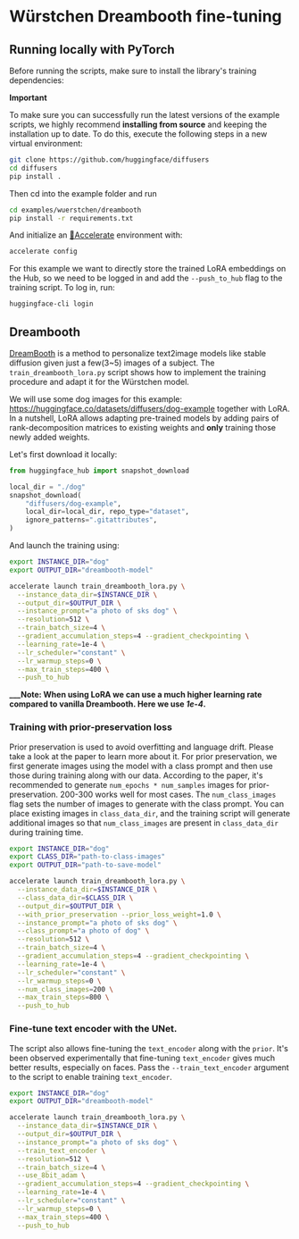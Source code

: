 # Würstchen Dreambooth fine-tuning

## Running locally with PyTorch

Before running the scripts, make sure to install the library's training dependencies:

**Important**

To make sure you can successfully run the latest versions of the example scripts, we highly recommend **installing from source** and keeping the installation up to date. To do this, execute the following steps in a new virtual environment:
```bash
git clone https://github.com/huggingface/diffusers
cd diffusers
pip install .
```

Then cd into the example folder and run
```bash
cd examples/wuerstchen/dreambooth
pip install -r requirements.txt
```

And initialize an [🤗Accelerate](https://github.com/huggingface/accelerate/) environment with:

```bash
accelerate config
```
For this example we want to directly store the trained LoRA embeddings on the Hub, so we need to be logged in and add the `--push_to_hub` flag to the training script. To log in, run:
```bash
huggingface-cli login
```

## Dreambooth

[DreamBooth](https://arxiv.org/abs/2208.12242) is a method to personalize text2image models like stable diffusion given just a few(3~5) images of a subject.
The `train_dreambooth_lora.py` script shows how to implement the training procedure and adapt it for the Würstchen model.


We will use some dog images for this example: https://huggingface.co/datasets/diffusers/dog-example together with LoRA. In a nutshell, LoRA allows adapting pre-trained models by adding pairs of rank-decomposition matrices to existing weights and **only** training those newly added weights.

Let's first download it locally:

```python
from huggingface_hub import snapshot_download

local_dir = "./dog"
snapshot_download(
    "diffusers/dog-example",
    local_dir=local_dir, repo_type="dataset",
    ignore_patterns=".gitattributes",
)
```

And launch the training using:

```bash
export INSTANCE_DIR="dog"
export OUTPUT_DIR="dreambooth-model"

accelerate launch train_dreambooth_lora.py \
  --instance_data_dir=$INSTANCE_DIR \
  --output_dir=$OUTPUT_DIR \
  --instance_prompt="a photo of sks dog" \
  --resolution=512 \
  --train_batch_size=4 \
  --gradient_accumulation_steps=4 --gradient_checkpointing \
  --learning_rate=1e-4 \
  --lr_scheduler="constant" \
  --lr_warmup_steps=0 \
  --max_train_steps=400 \
  --push_to_hub
```

**___Note: When using LoRA we can use a much higher learning rate compared to vanilla Dreambooth. Here we use *1e-4*.**

### Training with prior-preservation loss

Prior preservation is used to avoid overfitting and language drift. Please take a look at the paper to learn more about it. For prior preservation, we first generate images using the model with a class prompt and then use those during training along with our data.
According to the paper, it's recommended to generate `num_epochs * num_samples` images for prior-preservation. 200-300 works well for most cases. The `num_class_images` flag sets the number of images to generate with the class prompt. You can place existing images in `class_data_dir`, and the training script will generate additional images so that `num_class_images` are present in `class_data_dir` during training time.

```bash
export INSTANCE_DIR="dog"
export CLASS_DIR="path-to-class-images"
export OUTPUT_DIR="path-to-save-model"

accelerate launch train_dreambooth_lora.py \
  --instance_data_dir=$INSTANCE_DIR \
  --class_data_dir=$CLASS_DIR \
  --output_dir=$OUTPUT_DIR \
  --with_prior_preservation --prior_loss_weight=1.0 \
  --instance_prompt="a photo of sks dog" \
  --class_prompt="a photo of dog" \
  --resolution=512 \
  --train_batch_size=4 \
  --gradient_accumulation_steps=4 --gradient_checkpointing \
  --learning_rate=1e-4 \
  --lr_scheduler="constant" \
  --lr_warmup_steps=0 \
  --num_class_images=200 \
  --max_train_steps=800 \
  --push_to_hub
```

### Fine-tune text encoder with the UNet.

The script also allows fine-tuning the `text_encoder` along with the `prior`. It's been observed experimentally that fine-tuning `text_encoder` gives much better results, especially on faces.  Pass the `--train_text_encoder` argument to the script to enable training `text_encoder`.

```bash
export INSTANCE_DIR="dog"
export OUTPUT_DIR="dreambooth-model"

accelerate launch train_dreambooth_lora.py \
  --instance_data_dir=$INSTANCE_DIR \
  --output_dir=$OUTPUT_DIR \
  --instance_prompt="a photo of sks dog" \
  --train_text_encoder \
  --resolution=512 \
  --train_batch_size=4 \
  --use_8bit_adam \
  --gradient_accumulation_steps=4 --gradient_checkpointing \
  --learning_rate=1e-4 \
  --lr_scheduler="constant" \
  --lr_warmup_steps=0 \
  --max_train_steps=400 \
  --push_to_hub
```
